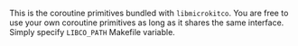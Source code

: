 This is the coroutine primitives bundled with `libmicrokitco`. You are free to use your own coroutine primitives as long as it shares the same interface. Simply specify `LIBCO_PATH` Makefile variable.
